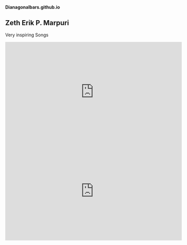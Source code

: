 ####                                                                      Dianagonalbars.github.io
##                                                                         Zeth Erik P. Marpuri

Very inspiring Songs

<iframe width="560" height="315" src="https://www.youtube.com/embed/OyDyOweu-PA" title="YouTube video player" frameborder="0" allow="accelerometer; autoplay; clipboard-write; encrypted-media; gyroscope; picture-in-picture; web-share" allowfullscreen></iframe>


<iframe width="560" height="315" src="https://www.youtube.com/embed/nHG3bdZ3p78" title="YouTube video player" frameborder="0" allow="accelerometer; autoplay; clipboard-write; encrypted-media; gyroscope; picture-in-picture; web-share" allowfullscreen></iframe>


